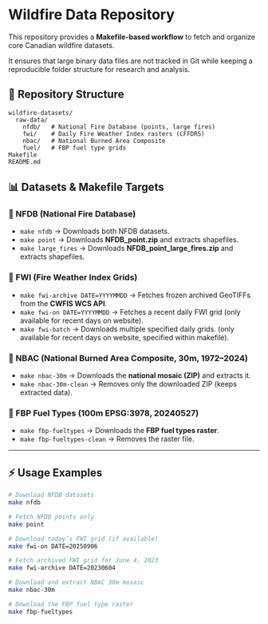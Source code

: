 # Wildfire Data Repository 

This repository provides a **Makefile-based workflow** to fetch and organize core Canadian wildfire datasets. 

It ensures that large binary data files are not tracked in Git while keeping a reproducible folder structure for research and analysis.

## 📂 Repository Structure

```text
wildfire-datasets/
  raw-data/
    nfdb/   # National Fire Database (points, large fires)
    fwi/    # Daily Fire Weather Index rasters (CFFDRS)
    nbac/   # National Burned Area Composite
    fuel/   # FBP fuel type grids
Makefile
README.md
```

## 📊 Datasets & Makefile Targets

### 🔹 NFDB (National Fire Database)
- `make nfdb` → Downloads both NFDB datasets.  
- `make point` → Downloads **NFDB_point.zip** and extracts shapefiles.  
- `make large_fires` → Downloads **NFDB_point_large_fires.zip** and extracts shapefiles.  

### 🔹 FWI (Fire Weather Index Grids)
- `make fwi-archive DATE=YYYYMMDD` → Fetches frozen archived GeoTIFFs from the **CWFIS WCS API**.  
- `make fwi-on DATE=YYYYMMDD` → Fetches a recent daily FWI grid (only available for recent days on website).  
- `make fwi-batch` → Downloads multiple specified daily grids. (only available for recent days on website, specified within makefile). 

### 🔹 NBAC (National Burned Area Composite, 30m, 1972–2024)
- `make nbac-30m` → Downloads the **national mosaic (ZIP)** and extracts it.  
- `make nbac-30m-clean` → Removes only the downloaded ZIP (keeps extracted data).  

### 🔹 FBP Fuel Types (100m EPSG:3978, 20240527)
- `make fbp-fueltypes` → Downloads the **FBP fuel types raster**.  
- `make fbp-fueltypes-clean` → Removes the raster file.  

---

## ⚡ Usage Examples

```bash
# Download NFDB datasets
make nfdb

# Fetch NFDB points only
make point

# Download today’s FWI grid (if available)
make fwi-on DATE=20250906

# Fetch archived FWI grid for June 4, 2023
make fwi-archive DATE=20230604

# Download and extract NBAC 30m mosaic
make nbac-30m

# Download the FBP fuel type raster
make fbp-fueltypes


